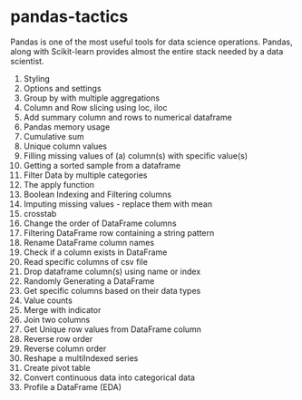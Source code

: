 # pandas-tactics

Pandas is one of the most useful tools for data science operations. Pandas, along with Scikit-learn provides almost the entire stack needed by a data scientist.

01. Styling
02. Options and settings
03. Group by with multiple aggregations
04. Column and Row slicing using loc, iloc
05. Add summary column and rows to numerical dataframe
06. Pandas memory usage
07. Cumulative sum
08. Unique column values
09. Filling missing values of (a) column(s) with specific value(s)
10. Getting a sorted sample from a dataframe
11. Filter Data by multiple categories
12. The apply function
13. Boolean Indexing and Filtering columns
14. Imputing missing values - replace them with mean
15. crosstab
16. Change the order of DataFrame columns
17. Filtering DataFrame row containing a string pattern
18. Rename DataFrame column names
19. Check if a column exists in DataFrame
20. Read specific columns of csv file
21. Drop dataframe column(s) using name or index
22. Randomly Generating a DataFrame
23. Get specific columns based on their data types
24. Value counts
25. Merge with indicator
26. Join two columns
27. Get Unique row values from DataFrame column
28. Reverse row order
29. Reverse column order
30. Reshape a multiIndexed series
31. Create pivot table
32. Convert continuous data into categorical data
33. Profile a DataFrame (EDA)
